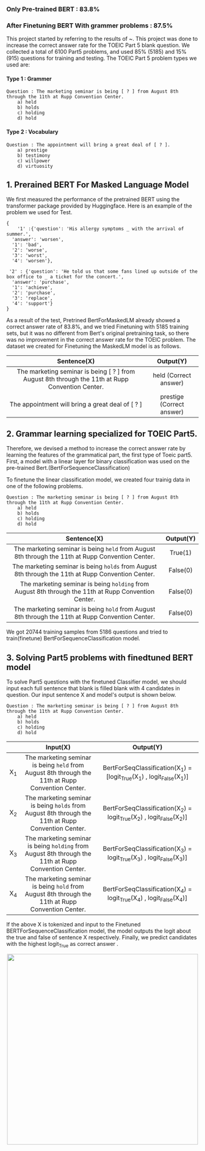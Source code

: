 ### Only Pre-trained BERT : 83.8% 
### After Finetuning BERT With grammer problems : 87.5%

This project started by referring to the results of ~.
This project was done to increase the correct answer rate for the TOEIC Part 5 blank question.
We collected a total of 6100 Part5 problems, and used 85% (5185) and 15% (915) questions for training and testing.
The TOEIC Part 5 problem types we used are:
#### Type 1 : Grammer
```
Question : The marketing seminar is being [ ? ] from August 8th through the 11th at Rupp Convention Center.
    a) held
    b) holds
    c) holding
    d) hold
```

#### Type 2 : Vocabulary
```
Question : The appointment will bring a great deal of [ ? ].
    a) prestige
    b) testimony
    c) willpower
    d) virtuosity    
```

## 1. Prerained BERT For Masked Language Model

We first measured the performance of the pretrained BERT using the transformer package provided by Huggingface. Here is an example of the problem we used for Test.
```
{
    '1' :{'question': 'His allergy symptoms _ with the arrival of summer.',
  'answer': 'worsen',
  '1': 'bad',
  '2': 'worse',
  '3': 'worst',
  '4': 'worsen'},

 '2' : {'question': 'He told us that some fans lined up outside of the box office to _ a ticket for the concert.',
  'answer': 'purchase',
  '1': 'achieve',
  '2': 'purchase',
  '3': 'replace',
  '4': 'support'}
}
```
As a result of the test, Pretrined BertForMaskedLM already showed a correct answer rate of 83.8%, and we tried Finetuning with 5185 training sets, but it was no different from Bert's original pretraining task, so there was no improvement in the correct answer rate for the TOEIC problem. The dataset we created for Finetuning the MaskedLM model is as follows.

| Sentence(X)     | Output(Y) |
| :-------------: |  :--------------: |
| The marketing seminar is being [ ? ] from August 8th through the 11th at Rupp Convention Center. |    held (Correct answer)   |
| The appointment will bring a great deal of [ ? ] |    prestige (Correct answer)   |


## 2. Grammar learning specialized for TOEIC Part5.

Therefore, we devised a method to increase the correct answer rate by learning the features of the grammatical part, the first type of Toeic part5.
First, a model with a linear layer for binary classification was used on the pre-trained Bert.(BertForSequenceClassification)

To finetune the linear classification model, we created four trainig data in one of the following problems.

```
Question : The marketing seminar is being [ ? ] from August 8th through the 11th at Rupp Convention Center.
    a) held
    b) holds
    c) holding
    d) hold
``` 

| Sentence(X)     | Output(Y) |
| :-------------: |  :--------------: |
| The marketing seminar is being `held` from August 8th through the 11th at Rupp Convention Center. |  True(1)  |
| The marketing seminar is being `holds` from August 8th through the 11th at Rupp Convention Center. |    False(0)  |
| The marketing seminar is being `holding` from August 8th through the 11th at Rupp Convention Center. |    False(0)  |
| The marketing seminar is being `hold` from August 8th through the 11th at Rupp Convention Center. |    False(0)  |

We got 20744 training samples from 5186 questions and tried to train(finetune) BertForSequenceClassification model.


## 3. Solving Part5 problems with finedtuned BERT model

To solve Part5 questions with the finetuned Classifier model, we should input each full sentence that blank is filled blank with 4 candidates in question. Our input sentence X and model's output is shown below.

```
Question : The marketing seminar is being [ ? ] from August 8th through the 11th at Rupp Convention Center.
    a) held
    b) holds
    c) holding
    d) hold
``` 


|  | Input(X)     | Output(Y) |
| :-------------: | :-------------: |  :--------------: |
|X<sub>1</sub>| The marketing seminar is being `held` from August 8th through the 11th at Rupp Convention Center. | BertForSeqClassification(X<sub>1</sub>) = [logit<sub>True</sub>(X<sub>1</sub>) , logit<sub>False</sub>(X<sub>1</sub>)]|
|X<sub>2</sub>| The marketing seminar is being `holds` from August 8th through the 11th at Rupp Convention Center. |BertForSeqClassification(X<sub>2</sub>) = logit<sub>True</sub>(X<sub>2</sub>) , logit<sub>False</sub>(X<sub>2</sub>)]|
|X<sub>3</sub>| The marketing seminar is being `holding` from August 8th through the 11th at Rupp Convention Center. |    BertForSeqClassification(X<sub>3</sub>) = logit<sub>True</sub>(X<sub>3</sub>) , logit<sub>False</sub>(X<sub>3</sub>)] |
|X<sub>4</sub>| The marketing seminar is being `hold` from August 8th through the 11th at Rupp Convention Center. |    BertForSeqClassification(X<sub>4</sub>) = logit<sub>True</sub>(X<sub>4</sub>) , logit<sub>False</sub>(X<sub>4</sub>)] |

If the above X is tokenized and input to the Finetuned BERTForSequenceClassification model, the model outputs the logit about the true and false of sentence X respectively. Finally, we predict candidates with the highest logit<sub>True</sub> as correct answer .

<p align="center"><img width="500" src="https://github.com/woopal/ModelForToeic/blob/master/eq1.PNG"/></p>
